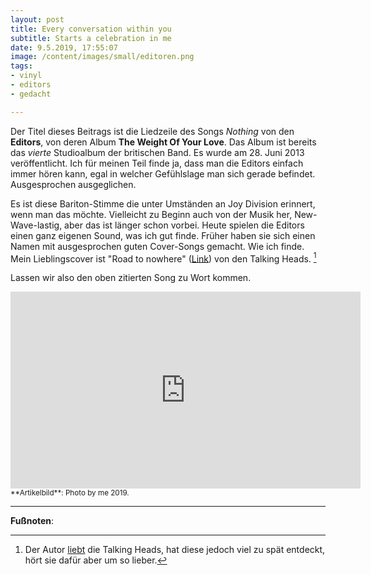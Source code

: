 ```yaml
---
layout: post
title: Every conversation within you
subtitle: Starts a celebration in me
date: 9.5.2019, 17:55:07
image: /content/images/small/editoren.png
tags:
- vinyl
- editors
- gedacht

---
```

Der Titel dieses Beitrags ist die Liedzeile des Songs *Nothing* von den **Editors**, von deren Album **The Weight Of Your Love**. Das Album ist bereits das *vierte* Studioalbum der britischen Band. Es wurde am 28. Juni 2013 veröffentlicht. Ich für meinen Teil finde ja, dass man die Editors einfach immer hören kann, egal in welcher Gefühlslage man sich gerade befindet. Ausgesprochen ausgeglichen.

Es ist diese Bariton-Stimme die unter Umständen an Joy Division erinnert, wenn man das möchte. Vielleicht zu Beginn auch von der Musik her, New-Wave-lastig, aber das ist länger schon vorbei. Heute spielen die Editors einen ganz eigenen Sound, was ich gut finde. Früher haben sie sich einen Namen mit ausgesprochen guten Cover-Songs gemacht. Wie ich finde. Mein Lieblingscover ist "Road to nowhere" ([Link](https://www.youtube.com/watch?v=HoqA2rHqk6g)) von den Talking Heads. [^1]

Lassen wir also den oben zitierten Song zu Wort kommen.

<div align="center">
  <iframe width="560" height="315" src="https://www.youtube.com/embed/i0MtTAW2bAo" frameborder="0" allow="accelerometer; autoplay; encrypted-media; gyroscope; picture-in-picture" allowfullscreen></iframe>
</div>

<small>
**Artikelbild**: Photo by me 2019.
</small>

---

**Fußnoten**:

[^1]: Der Autor [liebt](/2016/11/29/talking-heads-remain-in-light/) die Talking Heads, hat diese jedoch viel zu spät entdeckt, hört sie dafür aber um so lieber.
